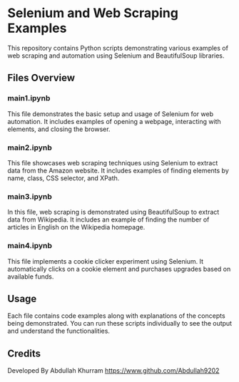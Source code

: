 # Selenium and Web Scraping Examples

This repository contains Python scripts demonstrating various examples of web scraping and automation using Selenium and BeautifulSoup libraries.

## Files Overview

### main1.ipynb

This file demonstrates the basic setup and usage of Selenium for web automation. It includes examples of opening a webpage, interacting with elements, and closing the browser.

### main2.ipynb

This file showcases web scraping techniques using Selenium to extract data from the Amazon website. It includes examples of finding elements by name, class, CSS selector, and XPath.

### main3.ipynb

In this file, web scraping is demonstrated using BeautifulSoup to extract data from Wikipedia. It includes an example of finding the number of articles in English on the Wikipedia homepage.

### main4.ipynb

This file implements a cookie clicker experiment using Selenium. It automatically clicks on a cookie element and purchases upgrades based on available funds.

## Usage

Each file contains code examples along with explanations of the concepts being demonstrated. You can run these scripts individually to see the output and understand the functionalities.

## Credits

Developed By Abdullah Khurram <https://www.github.com/Abdullah9202>

